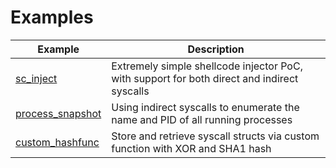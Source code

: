 # Examples

| Example                              | Description                                                                                 |
| ------------------------------------ | ------------------------------------------------------------------------------------------- |
| [sc_inject](sc_inject)               | Extremely simple shellcode injector PoC, with support for both direct and indirect syscalls |
| [process_snapshot](process_snapshot) | Using indirect syscalls to enumerate the name and PID of all running processes              |
| [custom_hashfunc](custom_hashfunc)   | Store and retrieve syscall structs via custom function with XOR and SHA1 hash               |
